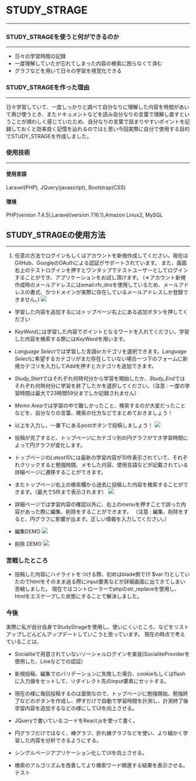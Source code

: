 # **STUDY_STRAGE**
---
### STUDY_STRAGEを使うと何ができるのか

---
- 日々の学習時間の記録
- 一度理解していたが忘れてしまった内容の検索に困らなくて済む
- グラフなどを用いて日々の学習を視覚化できる

### STUDY_STRAGEを作った理由
---
日々学習していて、一度しっかりと調べて自分なりに理解した内容を時間があいて再び使うとき、またドキュメントなどを読み自分なりの言葉で理解し直すということが煩わしく感じていたため、自分なりの言葉で詰まりやすいポイントを記録しておくと効率良く記憶を辿れるのではと思い今回実際に自分で使用する目的でSTUDY_STRAGEを作成しました。

### 使用技術
---
#### 使用言語
Laravel(PHP), JQuery(javascript), Bootstrap(CSS)

#### 環境
PHP(version 7.4.5),Laravel(version 7.16.1),Amazon Linux2, MySQL
## STUDY_STRAGEの使用方法
---
1. 任意の方法でログインもしくはアカウントを新規作成してください。現在はGitHub、GoogleのOAuthによる認証がサポートされています。
また、画面右上のテストログインを押すとワンタップでテストユーザーとしてログインすることができ、アプリケーションをお試し頂けます。
(＊アカウント新規作成時のメールアドレスにはemail:rfc,dnsを使用しているため、メールアドレスの書式、かつドメインが実際に存在しているメールアドレスしか登録できません。)
![](https://gyazo.com/ec8a508cfebaee1884bdda71b6a2105d.peg)
- 学習した内容を追加するにはトップページ右上にある追加ボタンを押してください
- *KeyWord*には学習した内容でポイントとなるワードを入れてください。学習した内容を検索する際には*KeyWord*を用います。
- *Language Select*では学習した言語orカテゴリを選択できます。*Language Select*に希望するカテゴリがまだ存在していない場合一つ下のフォームに新規カテゴリを入力して*Add*を押すとカテゴリを追加できます。
- *Study_Start*ではそれぞれ何時何分から学習を開始したか、*Study_End*ではそれぞれ何時何分に学習を終了したかを選択してください。（注意 : 一度の学習時間は最大で23時間59分までしか記録されません）
- *Memo Area*では学習の中で難しかったこと、検索するのが大変だったことなどを、自分なりの言葉、検索の仕方などでまとめておきましょう！

- 以上を入力し、一番下にあるpostボタンで投稿しましょう！
![](https://gyazo.com/9220f20c84086390ea5f70ccb7073b6e.peg)
- 投稿が完了すると、トップページにカテゴリ別の円グラフができ学習時間によって円グラフが変化します。
- トップページの*Latest10*には最新の学習内容が10件表示されていて、それぞれクリックすると勉強時間、メモした内容、使用言語などが記載されている詳細ページに遷移することができます。
- またトップページ右上の検索欄から過去に投稿した内容を検索することができます。（最大で5件まで表示されます）
![](https://gyazo.com/47eed9b50c0c77446c6e1cd52b1deeab.peg)
- 詳細ページでは学習内容の確認以外に、右上の*menu*を押すことで誤った内容があった際に編集、削除をすることができます。
（注意 : 編集、削除をすると、円グラフに影響が出ます。正しい情報を入力してください。）
- 編集DEMO
![](https://gyazo.com/a25703b388b5361e22fbfab4047829e7.peg)
- 削除 DEMO
![](https://gyazo.com/40a1cbe9ae19481b11661369522f99ae.peg)

### 苦戦したところ
- 投稿した内容にハイライトをつける際、初めはblade側で{!! $var !!}としていたのでhtmlをそのまま送る際にinput要素などが詳細画面に出てきてしまい苦戦しました。
現在ではコントローラーでphpのstr_replaceを使用し、htmlをエスケープした状態にすることで解決しました。

### 今後
実際に私が自分自身でStudyStrageを使用し、使いにくいところ、などをリストアップしどんどんアップデートしていこうと思っています。
現在の時点で考えていることは、

- Socialiteで用意されていないソーシャルログインを実装(SocialiteProviderを使用した、Lineなどでの認証)

- 新規投稿、編集でのバリデーションに失敗した場合、cookieもしくはflashに入力値をセットして、リダイレクト先のinput要素にセットする。

- 現在の様に毎回投稿するのは面倒なので、トップページに勉強開始、勉強終了などのボタンを作成し、押すだけで自動で学習時間を計測し、計測終了後学習内容を追加するなどの様にしてUIを向上させる。

- JQueryで書いているコードをReact.jsを使って書く。

- 円グラフだけではなく、棒グラフ、折れ線グラフなどを使い、より細かく学習した内容を分析できるようにする。

- シングルページアプリケーション化してUIを向上させる。

- 検索のアルゴリズムを改善してより検索ワード関連する結果を表示させる。
テスト
